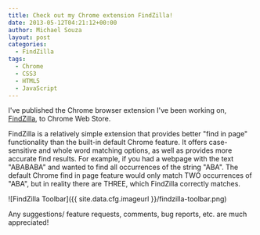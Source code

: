 ```yaml
---
title: Check out my Chrome extension FindZilla!
date: 2013-05-12T04:21:12+00:00
author: Michael Souza
layout: post
categories:
  - FindZilla
tags:
  - Chrome
  - CSS3
  - HTML5
  - JavaScript
---
```

I've published the Chrome browser extension I've been working on, [FindZilla](https://chrome.google.com/webstore/detail/findzilla/aiandhcaoopdebbehlfhpcolegndplgo?hl=en&gl=US "FindZilla"), to Chrome Web Store.

FindZilla is a relatively simple extension that provides better "find in page" functionality than the built-in default Chrome feature. It offers case-sensitive and whole word matching options, as well as provides more accurate find results. For example, if you had a webpage with the text "ABABABA" and wanted to find all occurrences of the string "ABA". The default Chrome find in page feature would only match TWO occurrences of "ABA", but in reality there are THREE, which FindZilla correctly matches.

![FindZilla Toolbar]({{ site.data.cfg.imageurl }}/findzilla-toolbar.png)

Any suggestions/ feature requests, comments, bug reports, etc. are much appreciated!